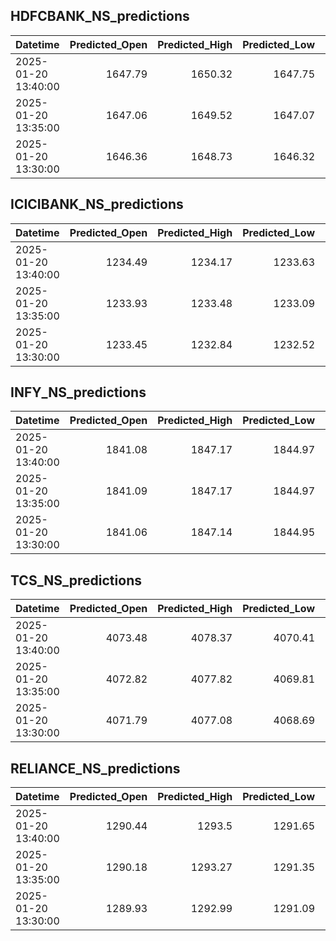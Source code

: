 ## HDFCBANK_NS_predictions
| Datetime            |   Predicted_Open |   Predicted_High |   Predicted_Low |   Predicted_Close |   Predicted_Volume |
|:--------------------|-----------------:|-----------------:|----------------:|------------------:|-------------------:|
| 2025-01-20 13:40:00 |          1647.79 |          1650.32 |         1647.75 |           1649.44 |            91766.7 |
| 2025-01-20 13:35:00 |          1647.06 |          1649.52 |         1647.07 |           1648.76 |            92796.5 |
| 2025-01-20 13:30:00 |          1646.36 |          1648.73 |         1646.32 |           1648.04 |            93276.4 |

## ICICIBANK_NS_predictions
| Datetime            |   Predicted_Open |   Predicted_High |   Predicted_Low |   Predicted_Close |   Predicted_Volume |
|:--------------------|-----------------:|-----------------:|----------------:|------------------:|-------------------:|
| 2025-01-20 13:40:00 |          1234.49 |          1234.17 |         1233.63 |           1235.34 |            65893.5 |
| 2025-01-20 13:35:00 |          1233.93 |          1233.48 |         1233.09 |           1234.74 |            64355.4 |
| 2025-01-20 13:30:00 |          1233.45 |          1232.84 |         1232.52 |           1234.14 |            65263.6 |

## INFY_NS_predictions
| Datetime            |   Predicted_Open |   Predicted_High |   Predicted_Low |   Predicted_Close |   Predicted_Volume |
|:--------------------|-----------------:|-----------------:|----------------:|------------------:|-------------------:|
| 2025-01-20 13:40:00 |          1841.08 |          1847.17 |         1844.97 |           1843.28 |            36495.9 |
| 2025-01-20 13:35:00 |          1841.09 |          1847.17 |         1844.97 |           1843.27 |            36491.9 |
| 2025-01-20 13:30:00 |          1841.06 |          1847.14 |         1844.95 |           1843.22 |            36449.3 |

## TCS_NS_predictions
| Datetime            |   Predicted_Open |   Predicted_High |   Predicted_Low |   Predicted_Close |   Predicted_Volume |
|:--------------------|-----------------:|-----------------:|----------------:|------------------:|-------------------:|
| 2025-01-20 13:40:00 |          4073.48 |          4078.37 |         4070.41 |           4075.12 |            18609.3 |
| 2025-01-20 13:35:00 |          4072.82 |          4077.82 |         4069.81 |           4074.45 |            19019.4 |
| 2025-01-20 13:30:00 |          4071.79 |          4077.08 |         4068.69 |           4073.31 |            19868.1 |

## RELIANCE_NS_predictions
| Datetime            |   Predicted_Open |   Predicted_High |   Predicted_Low |   Predicted_Close |   Predicted_Volume |
|:--------------------|-----------------:|-----------------:|----------------:|------------------:|-------------------:|
| 2025-01-20 13:40:00 |          1290.44 |          1293.5  |         1291.65 |           1291.18 |            99937.6 |
| 2025-01-20 13:35:00 |          1290.18 |          1293.27 |         1291.35 |           1290.87 |           100282   |
| 2025-01-20 13:30:00 |          1289.93 |          1292.99 |         1291.09 |           1290.63 |           101692   |

